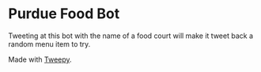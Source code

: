 Purdue Food Bot
==============

Tweeting at this bot with the name of a food court will make it tweet back a random menu item to try.

Made with [Tweepy](http://www.tweepy.org/).

